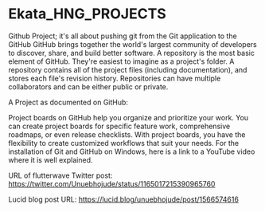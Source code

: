# Ekata_HNG_PROJECTS
Github Project; it's all about pushing git from the Git application to the GitHub
GitHub brings together the world's largest community of developers to discover, share, and build better software.
A repository is the most basic element of GitHub. They're easiest to imagine as a project's folder. A repository contains all of the project files (including documentation), and stores each file's revision history. Repositories can have multiple collaborators and can be either public or private.

A Project as documented on GitHub:

Project boards on GitHub help you organize and prioritize your work. You can create project boards for specific feature work, comprehensive roadmaps, or even release checklists. With project boards, you have the flexibility to create customized workflows that suit your needs.
For the installation of Git and GitHub on Windows, here is a link to a YouTube video where it is well explained.

URL of flutterwave Twitter post:
https://twitter.com/Unuebhojude/status/1165017215390965760

Lucid blog post URL:
https://lucid.blog/unuebhojude/post/1566574616

